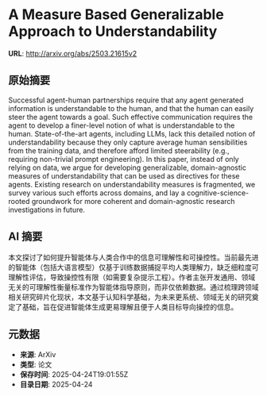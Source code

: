 # A Measure Based Generalizable Approach to Understandability

**URL**: http://arxiv.org/abs/2503.21615v2

## 原始摘要

Successful agent-human partnerships require that any agent generated
information is understandable to the human, and that the human can easily steer
the agent towards a goal. Such effective communication requires the agent to
develop a finer-level notion of what is understandable to the human.
State-of-the-art agents, including LLMs, lack this detailed notion of
understandability because they only capture average human sensibilities from
the training data, and therefore afford limited steerability (e.g., requiring
non-trivial prompt engineering).
  In this paper, instead of only relying on data, we argue for developing
generalizable, domain-agnostic measures of understandability that can be used
as directives for these agents. Existing research on understandability measures
is fragmented, we survey various such efforts across domains, and lay a
cognitive-science-rooted groundwork for more coherent and domain-agnostic
research investigations in future.


## AI 摘要

本文探讨了如何提升智能体与人类合作中的信息可理解性和可操控性。当前最先进的智能体（包括大语言模型）仅基于训练数据捕捉平均人类理解力，缺乏细粒度可理解性评估，导致操控性有限（如需要复杂提示工程）。作者主张开发通用、领域无关的可理解性衡量标准作为智能体指导原则，而非仅依赖数据。通过梳理跨领域相关研究碎片化现状，本文基于认知科学基础，为未来更系统、领域无关的研究奠定了基础，旨在促进智能体生成更易理解且便于人类目标导向操控的信息。

## 元数据

- **来源**: ArXiv
- **类型**: 论文
- **保存时间**: 2025-04-24T19:01:55Z
- **目录日期**: 2025-04-24

